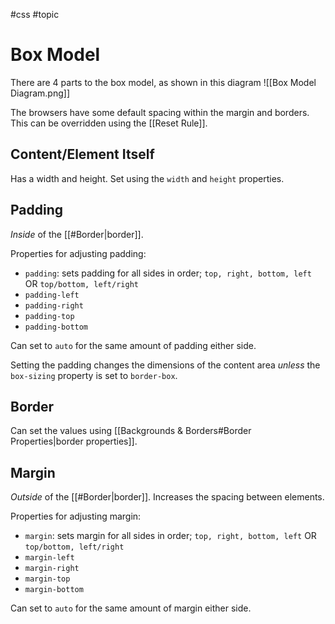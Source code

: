 #css #topic 

# Box Model
There are 4 parts to the box model, as shown in this diagram
![[Box Model Diagram.png]]

The browsers have some default spacing within the margin and borders.
This can be overridden using the [[Reset Rule]].

## Content/Element Itself
Has a width and height.
Set using the `width` and `height` properties.

## Padding
*Inside* of the [[#Border|border]].

Properties for adjusting padding:
- `padding`: sets padding for all sides in order; `top, right, bottom, left` OR `top/bottom, left/right`
- `padding-left`
- `padding-right`
- `padding-top`
- `padding-bottom`

Can set to `auto` for the same amount of padding either side.

Setting the padding changes the dimensions of the content area *unless* the `box-sizing` property is set to `border-box`.

## Border
Can set the values using [[Backgrounds & Borders#Border Properties|border properties]].

## Margin
*Outside* of the [[#Border|border]].
Increases the spacing between elements.

Properties for adjusting margin:
- `margin`: sets margin for all sides in order; `top, right, bottom, left` OR `top/bottom, left/right`
- `margin-left`
- `margin-right`
- `margin-top`
- `margin-bottom`

Can set to `auto` for the same amount of margin either side.